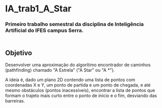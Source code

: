 # IA_trab1_A_Star
### Primeiro trabalho semestral da disciplina de Inteligência Artificial do IFES campus Serra.<br><br>

## Objetivo
Desenvolver uma aproximação do algorítimo encontrador de caminhos (pathfinding) chamado "A Estrela" ("A Star" ou "A *").

A ideia é, dado um plano 2D contendo uma lista de pontos com coordenadas X e Y, um ponto de partida e um ponto de chegada, e até mesmo obstáculos (pontos inacessíveis), encontrar a lista de pontos que formam o trajeto mais curto entre o ponto de início e o fim, desviando das barreiras.
